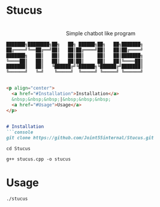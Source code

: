 # Stucus
<p align=center>

  <br>
  <span> Simple chatbot like program
  </p> 
  
```md
███████╗████████╗██╗   ██╗ ██████╗██╗   ██╗███████╗
██╔════╝╚══██╔══╝██║   ██║██╔════╝██║   ██║██╔════╝
███████╗   ██║   ██║   ██║██║     ██║   ██║███████╗
╚════██║   ██║   ██║   ██║██║     ██║   ██║╚════██║
███████║   ██║   ╚██████╔╝╚██████╗╚██████╔╝███████║
╚══════╝   ╚═╝    ╚═════╝  ╚═════╝ ╚═════╝ ╚══════╝


<p align="center">
  <a href="#Installation">Installation</a>
  &nbsp;&nbsp;&nbsp;|&nbsp;&nbsp;&nbsp;
  <a href="#Usage">Usage</a>
</p> 
 

# Installation 
```console
git clone https://github.com/Joint55internal/Stucus.git
```
```console
cd Stucus
```
```console
g++ stucus.cpp -o stucus
```
# Usage

```console
./stucus
```
